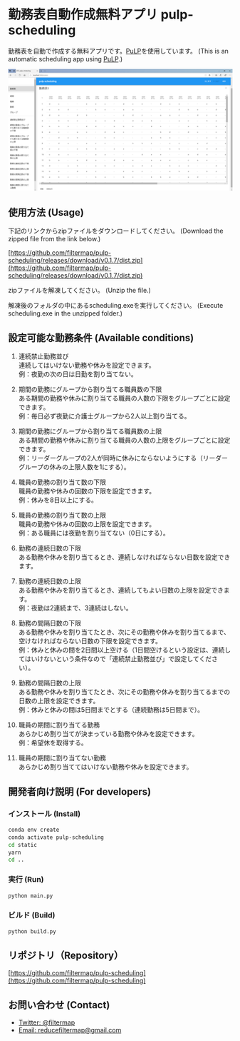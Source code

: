 # 勤務表自動作成無料アプリ pulp-scheduling

勤務表を自動で作成する無料アプリです。[PuLP](https://pythonhosted.org/PuLP/)を使用しています。 (This is an automatic scheduling app using [PuLP](https://pythonhosted.org/PuLP/).)

![Screen shot](screenshot.png?raw=true)

## 使用方法 (Usage)

下記のリンクからzipファイルをダウンロードしてください。 (Download the zipped file from the link below.)

[https://github.com/filtermap/pulp-scheduling/releases/download/v0.1.7/dist.zip](https://github.com/filtermap/pulp-scheduling/releases/download/v0.1.7/dist.zip)

zipファイルを解凍してください。 (Unzip the file.)

解凍後のフォルダの中にあるscheduling.exeを実行してください。 (Execute scheduling.exe in the unzipped folder.)

## 設定可能な勤務条件 (Available conditions)

1. 連続禁止勤務並び<br>連続してはいけない勤務や休みを設定できます。<br>例：夜勤の次の日は日勤を割り当てない。

2. 期間の勤務にグループから割り当てる職員数の下限<br>ある期間の勤務や休みに割り当てる職員の人数の下限をグループごとに設定できます。<br>例：毎日必ず夜勤に介護士グループから2人以上割り当てる。

3. 期間の勤務にグループから割り当てる職員数の上限<br>ある期間の勤務や休みに割り当てる職員の人数の上限をグループごとに設定できます。<br>例：リーダーグループの2人が同時に休みにならないようにする（リーダーグループの休みの上限人数を1にする）。

4. 職員の勤務の割り当て数の下限<br>職員の勤務や休みの回数の下限を設定できます。<br>例：休みを8日以上にする。

5. 職員の勤務の割り当て数の上限<br>職員の勤務や休みの回数の上限を設定できます。<br>例：ある職員には夜勤を割り当てない（0日にする）。

6. 勤務の連続日数の下限<br>ある勤務や休みを割り当てるとき、連続しなければならない日数を設定できます。

7. 勤務の連続日数の上限<br>ある勤務や休みを割り当てるとき、連続してもよい日数の上限を設定できます。<br>例：夜勤は2連続まで、3連続はしない。

8. 勤務の間隔日数の下限<br>ある勤務や休みを割り当てたとき、次にその勤務や休みを割り当てるまで、空けなければならない日数の下限を設定できます。<br>例：休みと休みの間を2日間以上空ける（1日間空けるという設定は、連続してはいけないという条件なので「連続禁止勤務並び」で設定してください）。

9. 勤務の間隔日数の上限<br>ある勤務や休みを割り当てたとき、次にその勤務や休みを割り当てるまでの日数の上限を設定できます。<br>例：休みと休みの間は5日間までとする（連続勤務は5日間まで）。

10. 職員の期間に割り当てる勤務<br>あらかじめ割り当てが決まっている勤務や休みを設定できます。<br>例：希望休を取得する。

11. 職員の期間に割り当てない勤務<br>あらかじめ割り当ててはいけない勤務や休みを設定できます。

## 開発者向け説明 (For developers)

### インストール (Install)

```sh
conda env create
conda activate pulp-scheduling
cd static
yarn
cd ..
```

### 実行 (Run)

```sh
python main.py
```

### ビルド (Build)

```sh
python build.py
```

## リポジトリ（Repository）

[https://github.com/filtermap/pulp-scheduling](https://github.com/filtermap/pulp-scheduling)

## お問い合わせ (Contact)

- [Twitter: @filtermap](https://twitter.com/filtermap)
- [Email: reducefiltermap@gmail.com](mailto:reducefiltermap@gmail.com)
